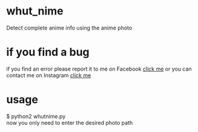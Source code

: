 # whut_nime
Detect complete anime info using the anime photo

<h1>if you find a bug</h1>
if you find an error please report it to me on Facebook <a href="https://m.facebook.com/muhasabah.muhasabah.52438">click me</a>
or you can contact me on Instagram <a href="https://instagram.com/muh4k3mos">click me</a>
<br>
<h1>usage</h1>
$ python2 whutnime.py<br>
now you only need to enter the desired photo path
